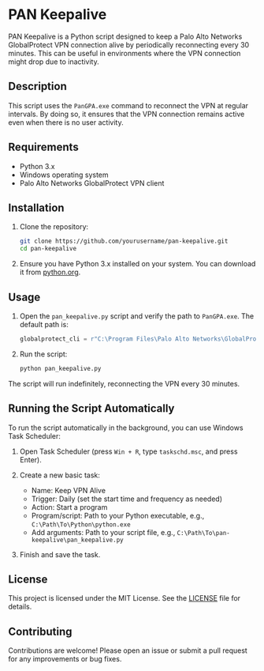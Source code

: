# PAN Keepalive

PAN Keepalive is a Python script designed to keep a Palo Alto Networks GlobalProtect VPN connection alive by periodically reconnecting every 30 minutes. This can be useful in environments where the VPN connection might drop due to inactivity.

## Description

This script uses the `PanGPA.exe` command to reconnect the VPN at regular intervals. By doing so, it ensures that the VPN connection remains active even when there is no user activity.

## Requirements

- Python 3.x
- Windows operating system
- Palo Alto Networks GlobalProtect VPN client

## Installation

1. Clone the repository:
    ```bash
    git clone https://github.com/yourusername/pan-keepalive.git
    cd pan-keepalive
    ```

2. Ensure you have Python 3.x installed on your system. You can download it from [python.org](https://www.python.org/downloads/).

## Usage

1. Open the `pan_keepalive.py` script and verify the path to `PanGPA.exe`. The default path is:
    ```python
    globalprotect_cli = r"C:\Program Files\Palo Alto Networks\GlobalProtect\PanGPA.exe"
    ```

2. Run the script:
    ```bash
    python pan_keepalive.py
    ```

The script will run indefinitely, reconnecting the VPN every 30 minutes.

## Running the Script Automatically

To run the script automatically in the background, you can use Windows Task Scheduler:

1. Open Task Scheduler (press `Win + R`, type `taskschd.msc`, and press Enter).

2. Create a new basic task:
    - Name: Keep VPN Alive
    - Trigger: Daily (set the start time and frequency as needed)
    - Action: Start a program
    - Program/script: Path to your Python executable, e.g., `C:\Path\To\Python\python.exe`
    - Add arguments: Path to your script file, e.g., `C:\Path\To\pan-keepalive\pan_keepalive.py`

3. Finish and save the task.

## License

This project is licensed under the MIT License. See the [LICENSE](LICENSE) file for details.

## Contributing

Contributions are welcome! Please open an issue or submit a pull request for any improvements or bug fixes.
